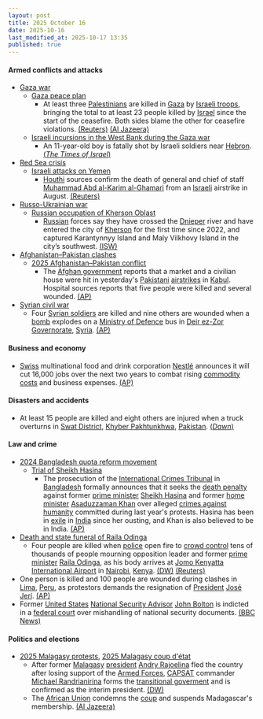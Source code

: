 ```yaml
---
layout: post
title: 2025 October 16
date: 2025-10-16
last_modified_at: 2025-10-17 13:35
published: true
---
```



#### Armed conflicts and attacks

* [Gaza war](https://en.wikipedia.org/wiki/Gaza_war "Gaza war")
  * [Gaza peace plan](https://en.wikipedia.org/wiki/Gaza_peace_plan "Gaza peace plan")
    * At least three [Palestinians](https://en.wikipedia.org/wiki/Palestinians "Palestinians") are killed in [Gaza](https://en.wikipedia.org/wiki/Gaza_Strip "Gaza Strip") by [Israeli troops](https://en.wikipedia.org/wiki/IDF "IDF"), bringing the total to at least 23 people killed by [Israel](https://en.wikipedia.org/wiki/Israel "Israel") since the start of the ceasefire. Both sides blame the other for ceasefire violations. [(Reuters)](https://www.reuters.com/world/middle-east/israel-hamas-trade-blame-over-truce-deal-violations-rafah-border-reopening-2025-10-16/) [(Al Jazeera)](https://www.aljazeera.com/news/liveblog/2025/10/16/live-gaza-ceasefire-fears-as-israel-demands-return-of-all-captives-bodies)
  * [Israeli incursions in the West Bank during the Gaza war](https://en.wikipedia.org/wiki/Israeli_incursions_in_the_West_Bank_during_the_Gaza_war "Israeli incursions in the West Bank during the Gaza war")
    * An 11-year-old boy is fatally shot by Israeli soldiers near [Hebron](https://en.wikipedia.org/wiki/Hebron "Hebron"). [(*The Times of Israel*)](https://www.timesofisrael.com/liveblog_entry/palestinian-reports-11-year-old-boy-shot-dead-by-idf-troops-near-hebron/)
* [Red Sea crisis](https://en.wikipedia.org/wiki/Red_Sea_crisis "Red Sea crisis")
  * [Israeli attacks on Yemen](https://en.wikipedia.org/wiki/Israeli_attacks_on_Yemen_%28May_2025%E2%80%93present%29 "Israeli attacks on Yemen (May 2025–present)")
    * [Houthi](https://en.wikipedia.org/wiki/Houthis "Houthis") sources confirm the death of general and chief of staff [Muhammad Abd al-Karim al-Ghamari](https://en.wikipedia.org/wiki/Muhammad_Abd_al-Karim_al-Ghamari "Muhammad Abd al-Karim al-Ghamari") from an [Israeli](https://en.wikipedia.org/wiki/Israeli_Air_Force "Israeli Air Force") airstrike in August. [(Reuters)](https://www.reuters.com/world/middle-east/yemens-houthis-say-chief-staff-muhammad-al-ghamari-was-killed-2025-10-16/)
* [Russo-Ukrainian war](https://en.wikipedia.org/wiki/Russo-Ukrainian_war_%282022%E2%80%93present%29 "Russo-Ukrainian war (2022–present)")
  * [Russian occupation of Kherson Oblast](https://en.wikipedia.org/wiki/Russian_occupation_of_Kherson_Oblast "Russian occupation of Kherson Oblast")
    * [Russian](https://en.wikipedia.org/wiki/Russia "Russia") forces say they have crossed the [Dnieper](https://en.wikipedia.org/wiki/Dnieper "Dnieper") river and have entered the city of [Kherson](https://en.wikipedia.org/wiki/Kherson "Kherson") for the first time since 2022, and captured Karantynnyy Island and Maly Vilkhovy Island in the city’s southwest. [(ISW)](https://understandingwar.org/research/russia-ukraine/russian-offensive-campaign-assessment-october-16-2025/)
* [Afghanistan–Pakistan clashes](https://en.wikipedia.org/wiki/Afghanistan%E2%80%93Pakistan_clashes_%282024%E2%80%93present%29 "Afghanistan–Pakistan clashes (2024–present)")
  * [2025 Afghanistan–Pakistan conflict](https://en.wikipedia.org/wiki/2025_Afghanistan%E2%80%93Pakistan_conflict "2025 Afghanistan–Pakistan conflict")
    * The [Afghan government](https://en.wikipedia.org/wiki/Government_of_Afghanistan "Government of Afghanistan") reports that a market and a civilian house were hit in yesterday's [Pakistani](https://en.wikipedia.org/wiki/Pakistan "Pakistan") [airstrikes](https://en.wikipedia.org/wiki/Airstrike "Airstrike") in [Kabul](https://en.wikipedia.org/wiki/Kabul "Kabul"). Hospital sources reports that five people were killed and several wounded. [(AP)](https://apnews.com/article/afghanistan-pakistan-border-violence-clashes-taliban-c404094b26f04f58974d3b1ccb495dfc)
* [Syrian civil war](https://en.wikipedia.org/wiki/Syrian_civil_war "Syrian civil war")
  * Four [Syrian soldiers](https://en.wikipedia.org/wiki/Syrian_Armed_Forces "Syrian Armed Forces") are killed and nine others are wounded when a [bomb](https://en.wikipedia.org/wiki/Car_bomb "Car bomb") explodes on a [Ministry of Defence](https://en.wikipedia.org/wiki/Ministry_of_Defence_%28Syria%29 "Ministry of Defence (Syria)") bus in [Deir ez-Zor Governorate](https://en.wikipedia.org/wiki/Deir_ez-Zor_Governorate "Deir ez-Zor Governorate"), [Syria](https://en.wikipedia.org/wiki/Syria "Syria"). [(AP)](https://apnews.com/article/syria-soldiers-killed-deir-elzour-bomb-bus-islamic-state-6cd6c79fd8bd6a47523f15f0d095d45d)

#### Business and economy

* [Swiss](https://en.wikipedia.org/wiki/Switzerland "Switzerland") multinational food and drink corporation [Nestlé](https://en.wikipedia.org/wiki/Nestl%C3%A9 "Nestlé") announces it will cut 16,000 jobs over the next two years to combat rising [commodity costs](https://en.wikipedia.org/wiki/Commodity_market "Commodity market") and business expenses. [(AP)](https://apnews.com/article/nestle-freixe-navratil-switzerland-purina-9de74ef338cdc95018cae859d5c8a332)

#### Disasters and accidents

* At least 15 people are killed and eight others are injured when a truck overturns in [Swat District](https://en.wikipedia.org/wiki/Swat_District "Swat District"), [Khyber Pakhtunkhwa](https://en.wikipedia.org/wiki/Khyber_Pakhtunkhwa "Khyber Pakhtunkhwa"), [Pakistan](https://en.wikipedia.org/wiki/Pakistan "Pakistan"). [(*Dawn*)](https://www.dawn.com/news/1949291/15-of-a-family-dead-8-injured-as-truck-overturns-in-swat-rescue-service)

#### Law and crime

* [2024 Bangladesh quota reform movement](https://en.wikipedia.org/wiki/2024_Bangladesh_quota_reform_movement "2024 Bangladesh quota reform movement")
  * [Trial of Sheikh Hasina](https://en.wikipedia.org/wiki/Trial_of_Sheikh_Hasina "Trial of Sheikh Hasina")
    * The prosecution of the [International Crimes Tribunal](https://en.wikipedia.org/wiki/International_Crimes_Tribunal_%28Bangladesh%29 "International Crimes Tribunal (Bangladesh)") in [Bangladesh](https://en.wikipedia.org/wiki/Bangladesh "Bangladesh") formally announces that it seeks the [death penalty](https://en.wikipedia.org/wiki/Death_penalty "Death penalty") against former [prime minister](https://en.wikipedia.org/wiki/Prime_Minister_of_Bangladesh "Prime Minister of Bangladesh") [Sheikh Hasina](https://en.wikipedia.org/wiki/Sheikh_Hasina "Sheikh Hasina") and former [home minister](https://en.wikipedia.org/wiki/Minister_of_Home_Affairs_%28Bangladesh%29 "Minister of Home Affairs (Bangladesh)") [Asaduzzaman Khan](https://en.wikipedia.org/wiki/Asaduzzaman_Khan "Asaduzzaman Khan") over alleged [crimes against humanity](https://en.wikipedia.org/wiki/Crimes_against_humanity "Crimes against humanity") committed during last year's protests. Hasina has been in [exile](https://en.wikipedia.org/wiki/Exile "Exile") in [India](https://en.wikipedia.org/wiki/India "India") since her ousting, and Khan is also believed to be in India. [(AP)](https://apnews.com/article/bangladesh-yunus-hasina-trial-death-penalty-c50ee429eefcd964b6bc36b67c93d03b)
* [Death and state funeral of Raila Odinga](https://en.wikipedia.org/wiki/Death_and_state_funeral_of_Raila_Odinga "Death and state funeral of Raila Odinga")
  * Four people are killed when [police](https://en.wikipedia.org/wiki/Kenya_Police "Kenya Police") open fire to [crowd control](https://en.wikipedia.org/wiki/Crowd_control "Crowd control") tens of thousands of people mourning opposition leader and former [prime minister](https://en.wikipedia.org/wiki/Prime_Minister_of_Kenya "Prime Minister of Kenya") [Raila Odinga](https://en.wikipedia.org/wiki/Raila_Odinga "Raila Odinga"), as his body arrives at [Jomo Kenyatta International Airport](https://en.wikipedia.org/wiki/Jomo_Kenyatta_International_Airport "Jomo Kenyatta International Airport") in [Nairobi](https://en.wikipedia.org/wiki/Nairobi "Nairobi"), [Kenya](https://en.wikipedia.org/wiki/Kenya "Kenya"). [(DW)](https://www.dw.com/en/kenya-security-forces-fire-at-crowds-at-odinga-funeral/a-74390855) [(Reuters)](https://www.reuters.com/world/africa/mourners-storm-kenyan-airport-receive-odingas-body-2025-10-16/)
* One person is killed and 100 people are wounded during clashes in [Lima](https://en.wikipedia.org/wiki/Lima "Lima"), [Peru](https://en.wikipedia.org/wiki/Peru "Peru"), as protestors demands the resignation of [President](https://en.wikipedia.org/wiki/President_of_Peru "President of Peru") [José Jerí](https://en.wikipedia.org/wiki/Jos%C3%A9_Jer%C3%AD "José Jerí"). [(AP)](https://apnews.com/article/peru-gen-z-protest-corruption-boluarte-jose-jeri-tiktok-alvarez-7ff662cbe439879be7ca0f6f7aae6e87)
* Former [United States](https://en.wikipedia.org/wiki/United_States "United States") [National Security Advisor](https://en.wikipedia.org/wiki/National_Security_Advisor_%28United_States%29 "National Security Advisor (United States)") [John Bolton](https://en.wikipedia.org/wiki/John_Bolton "John Bolton") is indicted in a [federal court](https://en.wikipedia.org/wiki/United_States_district_court "United States district court") over mishandling of national security documents. [(BBC News)](https://www.bbc.co.uk/news/articles/cgql2qzkz5zo.amp)

#### Politics and elections

* [2025 Malagasy protests](https://en.wikipedia.org/wiki/2025_Malagasy_protests "2025 Malagasy protests"), [2025 Malagasy coup d'état](https://en.wikipedia.org/wiki/2025_Malagasy_coup_d%27%C3%A9tat "2025 Malagasy coup d'état")
  * After former [Malagasy](https://en.wikipedia.org/wiki/Madagascar "Madagascar") [president](https://en.wikipedia.org/wiki/President_of_Madagascar "President of Madagascar") [Andry Rajoelina](https://en.wikipedia.org/wiki/Andry_Rajoelina "Andry Rajoelina") fled the country after losing support of the [Armed Forces](https://en.wikipedia.org/wiki/Madagascar_Armed_Forces "Madagascar Armed Forces"), [CAPSAT](https://en.wikipedia.org/wiki/CAPSAT "CAPSAT") commander [Michael Randrianirina](https://en.wikipedia.org/wiki/Michael_Randrianirina "Michael Randrianirina") forms the [transitional goverment](https://en.wikipedia.org/wiki/Council_of_the_Presidency_for_the_Re-Foundation_of_the_Republic_of_Madagascar "Council of the Presidency for the Re-Foundation of the Republic of Madagascar") and is confirmed as the interim president. [(DW)](https://www.dw.com/en/madagascar-military-leader-to-become-transitional-president/a-74375773)
  * The [African Union](https://en.wikipedia.org/wiki/African_Union "African Union") condemns the [coup](https://en.wikipedia.org/wiki/Coup_d%27etat "Coup d'etat") and suspends Madagascar's membership. [(Al Jazeera)](https://www.aljazeera.com/news/2025/10/15/au-suspends-madagascar-as-military-leader-to-be-sworn-in-as-president)

